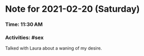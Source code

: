# Note for 2021-02-20 (Saturday)
### Time: 11:30 AM
### Activities: #sex

Talked with Laura about a waning of my desire.
